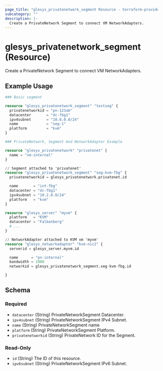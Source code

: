 ```yaml
---
page_title: "glesys_privatenetwork_segment Resource - terraform-provider-glesys"
subcategory: ""
description: |-
  Create a PrivateNetwork Segment to connect VM NetworkAdapters.
---
```

# glesys_privatenetwork_segment (Resource)
Create a PrivateNetwork Segment to connect VM NetworkAdapters.
## Example Usage
```terraform
### Basic segment

resource "glesys_privatenetwork_segment" "testseg" {
  privatenetworkid = "pn-123ab"
  datacenter       = "dc-fbg1"
  ipv4subnet       = "10.0.0.0/24"
  name             = "seg-1"
  platform         = "kvm"
}

### PrivateNetwork, Segment And NetworkAdapter Example

resource "glesys_privatenetwork" "privatenet" {
  name = "vm-internal"
}

// Segment attached to 'privatenet'
resource "glesys_privatenetwork_segment" "seg-kvm-fbg" {
  privatenetworkid = glesys_privatenetwork.privatenet.id

  name       = "int-fbg"
  datacenter = "dc-fbg1"
  ipv4subnet = "10.2.0.0/24"
  platform   = "kvm"
}

resource "glesys_server" "myvm" {
  platform   = "KVM"
  datacenter = "Falkenberg"
  # ...
}

// NetworkAdapter attached to KVM vm 'myvm'
resource "glesys_networkadapter" "kvm-nic2" {
  serverid = glesys_server.myvm.id

  name      = "pn-internal"
  bandwidth = 1000
  networkid = glesys_privatenetwork_segment.seg-kvm-fbg.id

}
```
<!-- schema generated by tfplugindocs -->
## Schema

### Required

- `datacenter` (String) PrivateNetworkSegment Datacenter.
- `ipv4subnet` (String) PrivateNetworkSegment IPv4 Subnet.
- `name` (String) PrivateNetworkSegment name
- `platform` (String) PrivateNetworkSegment Platform.
- `privatenetworkid` (String) PrivateNetwork ID for the Segment.

### Read-Only

- `id` (String) The ID of this resource.
- `ipv6subnet` (String) PrivateNetworkSegment IPv6 Subnet.

